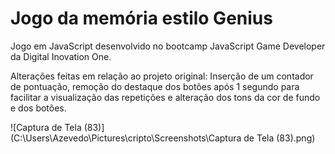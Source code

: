# Jogo da memória estilo Genius
Jogo em JavaScript desenvolvido no bootcamp JavaScript Game Developer da Digital Inovation One. 

Alterações feitas em relação ao projeto original: Inserção de um contador de pontuação, remoção do destaque dos botões após 1 segundo para facilitar a visualização das repetições e alteração dos tons da cor de fundo e dos botões.



![Captura de Tela (83)](C:\Users\Azevedo\Pictures\cripto\Screenshots\Captura de Tela (83).png)

